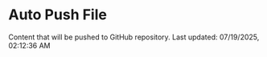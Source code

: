 # Auto Push File

Content that will be pushed to GitHub repository.
Last updated: 07/19/2025, 02:12:36 AM